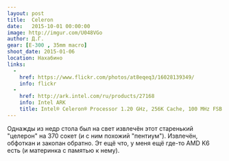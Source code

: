 ```yaml
---
layout: post
title:  Celeron
date:   2015-10-01 00:00:00
image: http://imgur.com/U048VGo
author: Д.Г.
gear: [E-300 , 35mm macro]
shoot_date: 2015-01-06
location: Нахабино
links:
  -
    href: https://www.flickr.com/photos/at8eqeq3/16028139349/
    info: flickr
  -
    href: http://ark.intel.com/ru/products/27168
    info: Intel ARK
    title: Intel® Celeron® Processor 1.20 GHz, 256K Cache, 100 MHz FSB
---
```


Однажды из недр стола был на свет извлечён этот старенький "целерон" на 370 сокет (и с ним похожий "пентиум"). Извлечён, обфоткан и закопан обратно. Эт ещё что, у меня ещё где-то AMD K6 есть (и материнка с памятью к нему).
